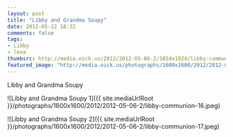 ```yaml
---
layout: post
title: "Libby and Grandma Soupy"
date: 2012-05-22 18:32
comments: false
tags: 
- Libby
- lena
thumbsrc: http://media.eick.us/2012/2012-05-06-2/1024x1024/libby-communion-16.jpeg
featured_image: "http://media.eick.us/photographs/1600x1600/2012/2012-05-06-2/libby-communion-16.jpeg"
---
```

Libby and Grandma Soupy

![Libby and Grandma Soupy 1]({{ site.mediaUrlRoot }}/photographs/1600x1600/2012/2012-05-06-2/libby-communion-16.jpeg)


![Libby and Grandma Soupy 2]({{ site.mediaUrlRoot }}/photographs/1600x1600/2012/2012-05-06-2/libby-communion-17.jpeg)

